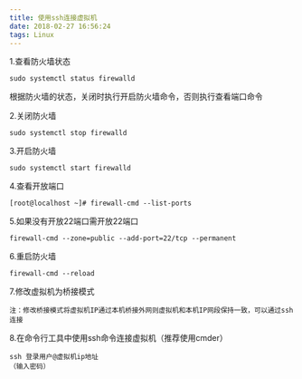 ```yaml
---
title: 使用ssh连接虚拟机
date: 2018-02-27 16:56:24
tags: Linux
---
```

1.查看防火墙状态

```
sudo systemctl status firewalld
```

根据防火墙的状态，关闭时执行开启防火墙命令，否则执行查看端口命令

2.关闭防火墙

```
sudo systemctl stop firewalld
```

3.开启防火墙

```
sudo systemctl start firewalld
```

4.查看开放端口

```
[root@localhost ~]# firewall-cmd --list-ports

```

5.如果没有开放22端口需开放22端口

```
firewall-cmd --zone=public --add-port=22/tcp --permanent
```

6.重启防火墙
```
firewall-cmd --reload
```

7.修改虚拟机为桥接模式

```
注：修改桥接模式将虚拟机IP通过本机桥接外网则虚拟机和本机IP网段保持一致，可以通过ssh连接
```

8.在命令行工具中使用ssh命令连接虚拟机（推荐使用cmder）

```
ssh 登录用户@虚拟机ip地址
（输入密码）
```
